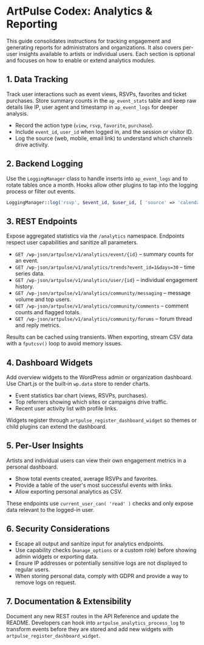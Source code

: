 # ArtPulse Codex: Analytics & Reporting

This guide consolidates instructions for tracking engagement and generating reports for administrators and organizations. It also covers per-user insights available to artists or individual users. Each section is optional and focuses on how to enable or extend analytics modules.

## 1. Data Tracking

Track user interactions such as event views, RSVPs, favorites and ticket purchases. Store summary counts in the `ap_event_stats` table and keep raw details like IP, user agent and timestamp in `ap_event_logs` for deeper analysis.

- Record the action type (`view`, `rsvp`, `favorite`, `purchase`).
- Include `event_id`, `user_id` when logged in, and the session or visitor ID.
- Log the source (web, mobile, email link) to understand which channels drive activity.

## 2. Backend Logging

Use the `LoggingManager` class to handle inserts into `ap_event_logs` and to rotate tables once a month. Hooks allow other plugins to tap into the logging process or filter out events.

```php
LoggingManager::log('rsvp', $event_id, $user_id, [ 'source' => 'calendar' ]);
```

## 3. REST Endpoints

Expose aggregated statistics via the `/analytics` namespace. Endpoints respect user capabilities and sanitize all parameters.

- `GET /wp-json/artpulse/v1/analytics/event/{id}` – summary counts for an event.
- `GET /wp-json/artpulse/v1/analytics/trends?event_id=1&days=30` – time series data.
- `GET /wp-json/artpulse/v1/analytics/user/{id}` – individual engagement history.
- `GET /wp-json/artpulse/v1/analytics/community/messaging` – message volume and top users.
- `GET /wp-json/artpulse/v1/analytics/community/comments` – comment counts and flagged totals.
- `GET /wp-json/artpulse/v1/analytics/community/forums` – forum thread and reply metrics.

Results can be cached using transients. When exporting, stream CSV data with a `fputcsv()` loop to avoid memory issues.

## 4. Dashboard Widgets

Add overview widgets to the WordPress admin or organization dashboard. Use Chart.js or the built‑in `wp.data` store to render charts.

- Event statistics bar chart (views, RSVPs, purchases).
- Top referrers showing which sites or campaigns drive traffic.
- Recent user activity list with profile links.

Widgets register through `artpulse_register_dashboard_widget` so themes or child plugins can extend the dashboard.

## 5. Per-User Insights

Artists and individual users can view their own engagement metrics in a personal dashboard.

- Show total events created, average RSVPs and favorites.
- Provide a table of the user's most successful events with links.
- Allow exporting personal analytics as CSV.

These endpoints use `current_user_can( 'read' )` checks and only expose data relevant to the logged-in user.

## 6. Security Considerations

- Escape all output and sanitize input for analytics endpoints.
- Use capability checks (`manage_options` or a custom role) before showing admin widgets or exporting data.
- Ensure IP addresses or potentially sensitive logs are not displayed to regular users.
- When storing personal data, comply with GDPR and provide a way to remove logs on request.

## 7. Documentation & Extensibility

Document any new REST routes in the API Reference and update the README. Developers can hook into `artpulse_analytics_process_log` to transform events before they are stored and add new widgets with `artpulse_register_dashboard_widget`.

